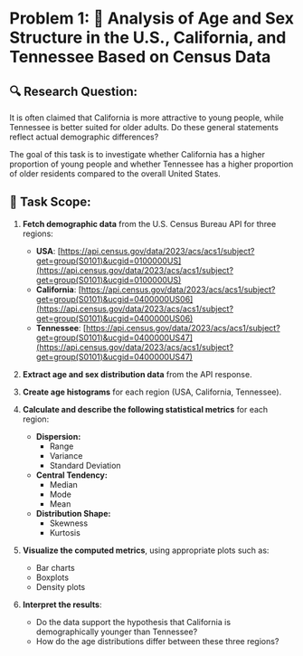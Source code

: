 # Problem 1: 🎯 Analysis of Age and Sex Structure in the U.S., California, and Tennessee Based on Census Data

## 🔍 Research Question:
It is often claimed that California is more attractive to young people, while Tennessee is better suited for older adults. Do these general statements reflect actual demographic differences?

The goal of this task is to investigate whether California has a higher proportion of young people and whether Tennessee has a higher proportion of older residents compared to the overall United States.

## 🧪 Task Scope:

1. **Fetch demographic data** from the U.S. Census Bureau API for three regions:
   - **USA**: [https://api.census.gov/data/2023/acs/acs1/subject?get=group(S0101)&ucgid=0100000US](https://api.census.gov/data/2023/acs/acs1/subject?get=group(S0101)&ucgid=0100000US)
   - **California**: [https://api.census.gov/data/2023/acs/acs1/subject?get=group(S0101)&ucgid=0400000US06](https://api.census.gov/data/2023/acs/acs1/subject?get=group(S0101)&ucgid=0400000US06)
   - **Tennessee**: [https://api.census.gov/data/2023/acs/acs1/subject?get=group(S0101)&ucgid=0400000US47](https://api.census.gov/data/2023/acs/acs1/subject?get=group(S0101)&ucgid=0400000US47)

2. **Extract age and sex distribution data** from the API response.

3. **Create age histograms** for each region (USA, California, Tennessee).

4. **Calculate and describe the following statistical metrics** for each region:
   - **Dispersion:**
     - Range
     - Variance
     - Standard Deviation
   - **Central Tendency:**
     - Median
     - Mode
     - Mean
   - **Distribution Shape:**
     - Skewness
     - Kurtosis

5. **Visualize the computed metrics**, using appropriate plots such as:
   - Bar charts
   - Boxplots
   - Density plots

6. **Interpret the results**:
   - Do the data support the hypothesis that California is demographically younger than Tennessee?
   - How do the age distributions differ between these three regions?
